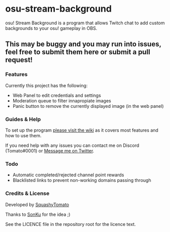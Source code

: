# osu-stream-background
osu! Stream Background is a program that allows Twitch chat to add custom backgrounds to your osu! gameplay in OBS.

## This may be buggy and you may run into issues, feel free to submit them here or submit a pull request!

### Features
Currently this project has the following:

* Web Panel to edit credentials and settings
* Moderation queue to filter innapropiate images
* Panic button to remove the currently displayed image (in the web panel)

### Guides & Help
To set up the program [please visit the wiki](https://github.com/SquashyTomato/osu-stream-background/wiki) as it covers most features and how to use them.

If you need help with any issues you can contact me on Discord (Tomato#0001) or [Message me on Twitter](https://twitter.com/SquashyTomato).

### Todo
* Automatic completed/rejected channel point rewards
* Blacklisted links to prevent non-working domains passing through

### Credits & License
Developed by [SquashyTomato](https://twitter.com/SquashyTomato)

Thanks to [SonKu](https://twitter.com/SonKu20) for the idea ;)

See the LICENCE file in the repository root for the licence text.
